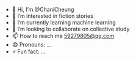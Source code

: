 - 👋 Hi, I’m @ChaniCheung
- 👀 I’m interested in fiction stories 
- 🌱 I’m currently learning machine learning
- 💞️ I’m looking to collaborate on collective study
- 📫 How to reach me 59279805@qq.com
- 😄 Pronouns: ...
- ⚡ Fun fact: ...

<!---
ChaniCheung/ChaniCheung is a ✨ special ✨ repository because its `README.md` (this file) appears on your GitHub profile.
You can click the Preview link to take a look at your changes.
--->
